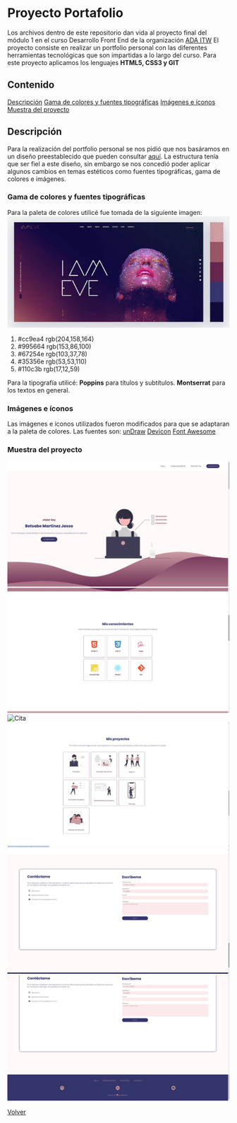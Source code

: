 # Proyecto Portafolio

Los archivos dentro de este repositorio dan vida al proyecto final del módulo 1 en el curso Desarrollo Front End de la organización [ADA ITW](https://adaitw.org/)
El proyecto consiste en realizar un portfolio personal con las diferentes herramientas tecnológicas que son impartidas a lo largo del curso. Para este proyecto aplicamos los lenguajes **HTML5, CSS3 y GIT**

## Contenido

[Descripción](#Descripción)
[Gama de colores y fuentes tipográficas](#gama-de-colores)
[Imágenes e íconos](#imágenes)
[Muestra del proyecto](#muestra-del-proyecto)

## Descripción

Para la realización del portfolio personal se nos pidió que nos basáramos en un diseño preestablecido que pueden consultar [aquí](https://frontend-proyecto-portfolio.adaitw.org/). La estructura tenía que ser fiel a este diseño, sin embargo se nos concedió poder aplicar algunos cambios en temas estéticos como fuentes tipográficas, gama de colores e imágenes.

### Gama de colores y fuentes tipográficas

Para la paleta de colores utilicé fue tomada de la siguiente imagen:
![I AM EVE page](./imágenes/imágenes%20readme/Paleta%20de%20colores.jpeg)

1. #cc9ea4 rgb(204,158,164)
2. #995664 rgb(153,86,100)
3. #67254e rgb(103,37,78)
4. #35356e rgb(53,53,110)
5. #110c3b rgb(17,12,59)

Para la tipografía utilicé:
**Poppins** para títulos y subtítulos.
**Montserrat** para los textos en general.

### Imágenes e íconos

Las imágenes e íconos utilizados fueron modificados para que se adaptaran a la paleta de colores.
Las fuentes son:
[unDraw](https://undraw.co/illustrations)
[Devicon](https://devicon.dev/)
[Font Awesome](https://fontawesome.com/search?m=free&o=r)

### Muestra del proyecto

![Sección home](./imágenes/imágenes%20readme/Sección%20home.jpeg)
![Mis conocimientos](./imágenes/imágenes%20readme/Mis%20conocimientos.jpeg)
![Cita](./imágenes/imágenes%20readme/Cita.jpeg)
![Mis proyectos](./imágenes/imágenes%20readme/Mis%20proyectos.jpeg)
![Contacto](./imágenes/imágenes%20readme/Contacto.jpeg)
![Pie de página](./imágenes/imágenes%20readme/Footer.jpeg)

[Volver](#contenido)

